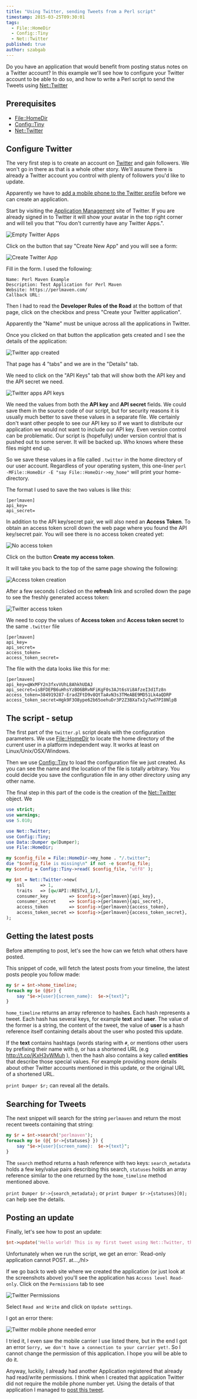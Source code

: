```yaml
---
title: "Using Twitter, sending Tweets from a Perl script"
timestamp: 2015-03-25T09:30:01
tags:
  - File::HomeDir
  - Config::Tiny
  - Net::Twitter
published: true
author: szabgab
---
```



Do you have an application that would benefit from posting status notes on a Twitter account? In this example we'll see how
to configure your Twitter account to be able to do so, and how to write a Perl script to send the Tweets using
[Net::Twitter](https://metacpan.org/pod/Net::Twitter)


## Prerequisites

* [File::HomeDir](http://metacpan.org/pod/File::HomeDir)
* [Config::Tiny](https://metacpan.org/pod/Config::Tiny)
* [Net::Twitter](https://metacpan.org/pod/Net::Twitter)

## Configure Twitter

The very first step is to create an account on [Twitter](http://twitter.com/) and gain followers. We won't go in
there as that is a whole other story. We'll assume there is already a Twitter account you control with plenty of followers
you'd like to update.

Apparently we have to
[add a  mobile phone to the Twitter profile](https://support.twitter.com/articles/110250-adding-your-mobile-number-to-your-account-via-web)
before we can create an application.


Start by visiting the [Application Management](https://apps.twitter.com/) site of Twitter.
If you are already signed in to Twitter it will show your avatar in the top right corner and will tell you that
"You don't currently have any Twitter Apps.".

<img src="/img/twitter_apps_empty.png" alt="Empty Twitter Apps" />

Click on the button that say "Create New App" and you will see a form:

<img src="/img/twitter_apps_create.png" alt="Create Twitter App" />

Fill in the form. I used the following:

```
Name: Perl Maven Example
Description: Test Application for Perl Maven
Website: https://perlmaven.com/
Callback URL:
```

Then I had to read the **Developer Rules of the Road** at the bottom of that page, click on the checkbox
and press "Create your Twitter application".

Apparently the "Name" must be unique across all the applications in Twitter.

Once you clicked on that button the application gets created and I see the details of the application:

<img src="/img/twitter_app_created.png" alt="Twitter app created" />

That page has 4 "tabs" and we are in the "Details" tab.

We need to click on the "API Keys" tab that will show both the API key and the API secret we need.

<img src="/img/twitter_apps_api_keys.png" alt="Twitter apps API keys" />

We need the values from both the **API key** and **API secret** fields. We could save them in the
source code of our script, but for security reasons it is usually much better to save these values
in a separate file.
We certainly don't want other people to see our API key so if we want to 
distribute our application we would not want to include our API key. Even version control can be problematic.
Our script is (hopefully) under version control that is pushed out to some server. It will be backed up.
Who knows where these files might end up.

So we save these values in a file called `.twitter` in the home directory of our user account.
Regardless of your operating system, this one-liner `perl -MFile::HomeDir -E "say File::HomeDir->my_home"`
will print your home-directory.

The format I used to save the two values is like this:

```
[perlmaven]
api_key=
api_secret=
```

In addition to the API key/secret pair, we will also need an **Access Token**. To obtain an access token scroll down
the web page where you found the API key/secret pair. You will see there is no access token created yet:

<img src="/img/twitter_no_access_token.png" alt="No access token" />

Click on the button **Create my access token**.

It will take you back to the top of the same page showing the following:

<img src="/img/twitter_access_token_creation.png" alt="Access token creation" />

After a few seconds I clicked on the **refresh** link and scrolled down the page to see
the freshly generated access token:

<img src="/img/twitter_access_token.png" alt="Twitter access token" />

We need to copy the values of **Access token** and **Access token secret**
to the same `.twitter` file

```
[perlmaven]
api_key=
api_secret=
access_token=
access_token_secret=
```


The file with the data looks like this for me:

```
[perlmaven]
api_key=qWxMFY2n3fxvVUhL8AhkhUDAJ
api_secret=isBFDEPB6uHhsYzBO6BRvNFiKgF0s3AJt6sVi8AfzeI3d1Tz8n
access_token=384919287-EradZFtD9v8QtTaAvN3s3TMeABE9MD51Lk4aQDRP
access_token_secret=Hgk9F3O8ype62b65oehuDr3P2Z3BXaTxIy7wd7PI8NlpB
```

## The script - setup

The first part of the `twitter.pl` script deals with the configuration parameters.
We use [File::HomeDir](http://metacpan.org/pod/File::HomeDir) to locate the
home directory of the current user in a platform independent way. It works at least on Linux/Unix/OSX/Windows.

Then we use [Config::Tiny](https://metacpan.org/pod/Config::Tiny) to load the configuration file
we just created. As you can see the name and the location of the file is totally arbitrary. You could decide you
save the configuration file in any other directory using any other name.

The final step in this part of the code is the creation of the [Net::Twitter](https://metacpan.org/pod/Net::Twitter)
object. We 

```perl
use strict;
use warnings;
use 5.010;

use Net::Twitter;
use Config::Tiny;
use Data::Dumper qw(Dumper);
use File::HomeDir;

my $config_file = File::HomeDir->my_home . "/.twitter";
die "$config_file is missing\n" if not -e $config_file;
my $config = Config::Tiny->read( $config_file, 'utf8' );

my $nt = Net::Twitter->new(
    ssl      => 1,
    traits   => [qw/API::RESTv1_1/],
    consumer_key        => $config->{perlmaven}{api_key},
    consumer_secret     => $config->{perlmaven}{api_secret},
    access_token        => $config->{perlmaven}{access_token},
    access_token_secret => $config->{perlmaven}{access_token_secret},
);
```

## Getting the latest posts

Before attempting to post, let's see the how can we fetch what others have posted.

This snippet of code, will fetch the latest posts from your timeline, the latest posts people you follow made:

```perl
my $r = $nt->home_timeline;
foreach my $e (@$r) {
    say "$e->{user}{screen_name}:  $e->{text}";
}
```

`home_timeline` returns an array reference to hashes.
Each hash represents a tweet. Each hash has several keys, for example
**text** and **user**. The value of the former is a string, the content of the tweet, 
the value of **user** is a hash reference itself containing details about the user who posted
this update.

If the **text** contains hashtags (words staring with `#`, or mentions other users by prefixing their name with `@`,
or has a shortened URL (e.g http://t.co/jKxH3vWMuh ), then the hash also contains a key called **entities**
that describe those special values. For example providing more details about other Twitter accounts mentioned in this update,
or the original URL of a shortened URL.

`print Dumper $r;` can reveal all the details.


## Searching for Tweets

The next snippet will search for the string `perlmaven` and return the most recent tweets containing that string:

```perl
my $r = $nt->search('perlmaven');
foreach my $e (@{ $r->{statuses} }) {
    say "$e->{user}{screen_name}:  $e->{text}";
}
```

The `search` method returns a hash reference with two keys:
`search_metadata` holds a few key/value pairs describing this search,
`statuses` holds an array reference similar to the one returned by the
`home_timeline` method mentioned above.

`print Dumper $r->{search_metadata};`  or `print Dumper $r->{statuses}[0];`
can help see the details.


## Posting an update

Finally, let's see how to post an update:

```perl
$nt->update('Hello world! This is my first tweet using Net::Twitter, thanks to @perlmaven https://perlmaven.com/');
```

Unfortunately when we run the script, we get an error: `Read-only application cannot POST. at...,/hl>

If we go back to web site where we created the application (or just look at the screenshots above) you'll see
the application has `Access level Read-only`. Click on the `Permissions` tab to see 

<img src="/img/twitter_permissions.png" alt="Twitter Permissions" />

Select `Read and Write` and click on `Update settings`.

I got an error there:

<img src="/img/twitter_mobile_phone_needed_error.png" alt="Twitter mobile phone needed error" />

I tried it, I even saw the mobile carrier I use listed there, but in the end I got an error `Sorry, we don't have a connection to your carrier yet!`.
So I cannot change the permission of this application. I hope you will be able to do it.

Anyway, luckily, I already had another Application registered that already had read/write permissions. I think when I created that application
Twitter did not require the mobile phone number yet. Using the details of that application I managed to
[post this tweet](https://twitter.com/szabgab/status/470089503554535424).

